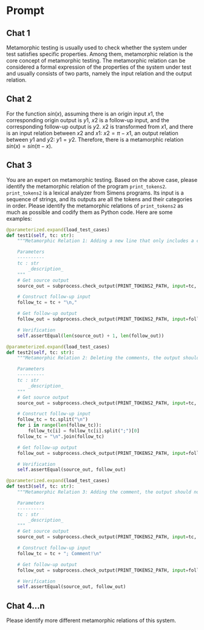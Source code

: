 # Prompt

## Chat 1

Metamorphic testing is usually used to check whether the system under test satisfies specific properties. Among them, metamorphic relation is the core concept of metamorphic testing. The metamorphic relation can be considered a formal expression of the properties of the system under test and usually consists of two parts, namely the input relation and the output relation.

## Chat 2

For the function $sin(x)$, assuming there is an origin input $x1$, the corresponding origin output is $y1$, $x2$ is a follow-up input, and the corresponding follow-up output is $y2$. $x2$ is transformed from $x1$, and there is an input relation between $x2$ and $x1$: $x2=\pi-x1$, an output relation between $y1$ and $y2$: $y1=y2$. Therefore, there is a metamorphic relation $sin(x)=sin(\pi-x)$.

## Chat 3

You are an expert on metamorphic testing. Based on the above case, please identify the metamorphic relation of the program `print_tokens2`. `print_tokens2` is a lexical analyzer from Simens programs. Its input is a sequence of strings, and its outputs are all the tokens and their categories in order. Please identify the metamorphic relations of `print_tokens2` as much as possible and codify them as Python code. Here are some examples:

```python
@parameterized.expand(load_test_cases)
def test1(self, tc: str):
    """Metamorphic Relation 1: Adding a new line that only includes a comma, the follow-up output's rows equals the source output's rows plus one.

    Parameters
    ----------
    tc : str
        _description_
    """
    # Get source output
    source_out = subprocess.check_output(PRINT_TOKENS2_PATH, input=tc, text=True).split("\n")

    # Construct follow-up input
    follow_tc = tc + "\n,"

    # Get follow-up output
    follow_out = subprocess.check_output(PRINT_TOKENS2_PATH, input=follow_tc, text=True).split("\n")

    # Verification
    self.assertEqual(len(source_out) + 1, len(follow_out))

@parameterized.expand(load_test_cases)
def test2(self, tc: str):
    """Metamorphic Relation 2: Deleting the comments, the output should not change

    Parameters
    ----------
    tc : str
        _description_
    """
    # Get source output
    source_out = subprocess.check_output(PRINT_TOKENS2_PATH, input=tc, text=True).split("\n")

    # Construct follow-up input
    follow_tc = tc.split("\n")
    for i in range(len(follow_tc)):
        follow_tc[i] = follow_tc[i].split(";")[0]
    follow_tc = "\n".join(follow_tc)

    # Get follow-up output
    follow_out = subprocess.check_output(PRINT_TOKENS2_PATH, input=follow_tc, text=True).split("\n")

    # Verification
    self.assertEqual(source_out, follow_out)

@parameterized.expand(load_test_cases)
def test3(self, tc: str):
    """Metamorphic Relation 3: Adding the comment, the output should not change

    Parameters
    ----------
    tc : str
        _description_
    """
    # Get source output
    source_out = subprocess.check_output(PRINT_TOKENS2_PATH, input=tc, text=True).split("\n")

    # Construct follow-up input
    follow_tc = tc + "; Comment!\n"

    # Get follow-up output
    follow_out = subprocess.check_output(PRINT_TOKENS2_PATH, input=follow_tc, text=True).split("\n")

    # Verification
    self.assertEqual(source_out, follow_out)
```

## Chat 4...n

Please identify more different metamorphic relations of this system.